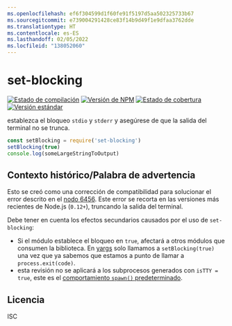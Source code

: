 ```yaml
---
ms.openlocfilehash: ef6f304599d1f60fe91f5197d5aa502325733b67
ms.sourcegitcommit: e739004291428ce83f14b9d49f1e9dfaa3762dde
ms.translationtype: HT
ms.contentlocale: es-ES
ms.lasthandoff: 02/05/2022
ms.locfileid: "138052060"
---
```

# <a name="set-blocking"></a>set-blocking

[![Estado de compilación](https://travis-ci.org/yargs/set-blocking.svg)](https://travis-ci.org/yargs/set-blocking)
[![Versión de NPM](https://img.shields.io/npm/v/set-blocking.svg)](https://www.npmjs.com/package/set-blocking)
[![Estado de cobertura](https://coveralls.io/repos/yargs/set-blocking/badge.svg?branch=)](https://coveralls.io/r/yargs/set-blocking?branch=master)
[![Versión estándar](https://img.shields.io/badge/release-standard%20version-brightgreen.svg)](https://github.com/conventional-changelog/standard-version)

establezca el bloqueo `stdio` y `stderr` y asegúrese de que la salida del terminal no se trunca.

```js
const setBlocking = require('set-blocking')
setBlocking(true)
console.log(someLargeStringToOutput)
```

## <a name="historical-contextword-of-warning"></a>Contexto histórico/Palabra de advertencia

Esto se creó como una corrección de compatibilidad para solucionar el error descrito en el [nodo 6456](https://github.com/nodejs/node/issues/6456). Este error se recorta en las versiones más recientes de Node.js (`0.12+`), truncando la salida del terminal.

Debe tener en cuenta los efectos secundarios causados por el uso de `set-blocking`:

* Si el módulo establece el bloqueo en `true`, afectará a otros módulos que consumen la biblioteca. En [yargs](https://github.com/yargs/yargs/blob/master/yargs.js#L653) solo llamamos a `setBlocking(true)` una vez que ya sabemos que estamos a punto de llamar a `process.exit(code)`.
* esta revisión no se aplicará a los subprocesos generados con `isTTY = true`, este es el [comportamiento `spawn()` predeterminado](https://nodejs.org/api/child_process.html#child_process_child_process_spawn_command_args_options).

## <a name="license"></a>Licencia

ISC
